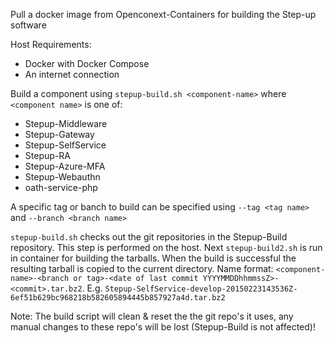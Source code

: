Pull a docker image from Openconext-Containers for building the Step-up software

Host Requirements:

* Docker with Docker Compose
* An internet connection

Build a component using `stepup-build.sh <component-name>` where `<component name>` is one of: 

* Stepup-Middleware 
* Stepup-Gateway 
* Stepup-SelfService 
* Stepup-RA
* Stepup-Azure-MFA
* Stepup-Webauthn
* oath-service-php

A specific tag or banch to build can be specified using `--tag <tag name>` and  `--branch <branch name>`

`stepup-build.sh` checks out the git repositories in the Stepup-Build repository. This step is performed on the host. Next `stepup-build2.sh` is run in container for building the tarballs. When the build is successful the resulting tarball is copied to the current directory. Name format: `<component-name>-<branch or tag>-<date of last commit YYYYMMDDhhmmssZ>-<commit>.tar.bz2`. E.g. `Stepup-SelfService-develop-20150223143536Z-6ef51b629bc968218b582605894445b857927a4d.tar.bz2` 

Note: The build script will clean & reset the the git repo's it uses, any manual changes to these repo's will be lost (Stepup-Build is not affected)!
